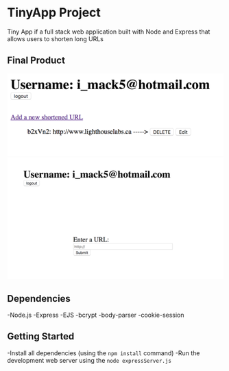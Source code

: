 # TinyApp Project

Tiny App if a full stack web application built with Node and Express that allows users to shorten long URLs

## Final Product

!["Home Page"](https://github.com/imack5/URL-Shortener/blob/master/docs/Screen%20Shot%202018-04-19%20at%204.29.59%20PM.png?raw=true)
!["Create new Short URL Page"](https://github.com/imack5/URL-Shortener/blob/master/docs/Screen%20Shot%202018-04-19%20at%204.31.05%20PM.png?raw=true)

## Dependencies

-Node.js
-Express
-EJS
-bcrypt
-body-parser
-cookie-session

## Getting Started

-Install all dependencies (using the `npm install` command)
-Run the development web server using the `node expressServer.js`
